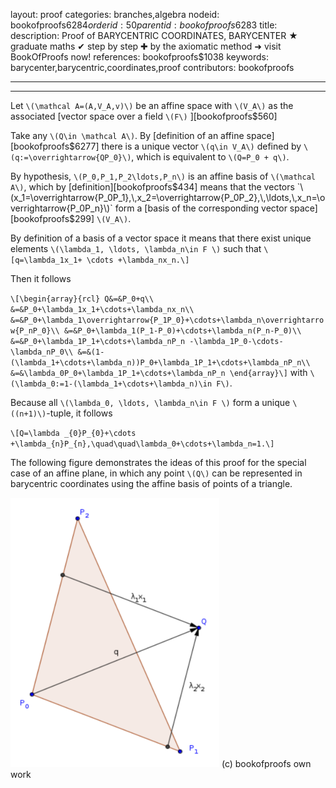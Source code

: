layout: proof
categories: branches,algebra
nodeid: bookofproofs$6284
orderid: 50
parentid: bookofproofs$6283
title: 
description:  Proof of BARYCENTRIC COORDINATES, BARYCENTER &#9733; graduate maths &#10004; step by step &#10010; by the axiomatic method &#10140; visit BookOfProofs now!
references: bookofproofs$1038
keywords: barycenter,barycentric,coordinates,proof
contributors: bookofproofs

---


---

Let `\(\mathcal A=(A,V_A,v)\)` be an affine space with `\(V_A\)` as the associated [vector space over a field `\(F\)` ][bookofproofs$560] 

Take any `\(Q\in \mathcal A\)`. By [definition of an affine space][bookofproofs$6277] there is a unique vector `\(q\in V_A\)` defined by `\(q:=\overrightarrow{QP_0}\)`, which is equivalent to `\(Q=P_0 + q\)`.

By hypothesis, `\(P_0,P_1,P_2\ldots,P_n\)` is an affine basis of `\(\mathcal A\)`, which by [definition][bookofproofs$434] means that the vectors `\(x_1=\overrightarrow{P_0P_1},\,x_2=\overrightarrow{P_0P_2},\,\ldots,\,x_n=\overrightarrow{P_0P_n}\)` form a [basis of the corresponding vector space][bookofproofs$299] `\(V_A\)`. 

By definition of a basis of a vector space it means that there exist unique elements `\(\lambda_1, \ldots, \lambda_n\in F \)`  such that
`\[q=\lambda_1x_1+ \cdots +\lambda_nx_n.\]`

Then it follows

`\[\begin{array}{rcl}
Q&=&P_0+q\\
&=&P_0+\lambda_1x_1+\cdots+\lambda_nx_n\\
&=&P_0+\lambda_1\overrightarrow{P_1P_0}+\cdots+\lambda_n\overrightarrow{P_nP_0}\\
&=&P_0+\lambda_1(P_1-P_0)+\cdots+\lambda_n(P_n-P_0)\\
&=&P_0+\lambda_1P_1+\cdots+\lambda_nP_n -\lambda_1P_0-\cdots-\lambda_nP_0\\
&=&(1-(\lambda_1+\cdots+\lambda_n))P_0+\lambda_1P_1+\cdots+\lambda_nP_n\\
&=&\lambda_0P_0+\lambda_1P_1+\cdots+\lambda_nP_n
\end{array}\]`
with `\(\lambda_0:=1-(\lambda_1+\cdots+\lambda_n)\in F\)`.

Because all `\(\lambda_0, \ldots, \lambda_n\in F \)` form a unique `\((n+1)\)`-tuple, it follows

`\[Q=\lambda _{0}P_{0}+\cdots +\lambda_{n}P_{n},\quad\quad\lambda_0+\cdots+\lambda_n=1.\]`



The following figure demonstrates the ideas of this proof for the special case of an affine plane, in which any point `\(Q\)` can be represented in barycentric coordinates using the affine basis of points of a triangle.

![barycentric](https://github.com/bookofproofs/bookofproofs.github.io/blob/main/_sources/_assets/images/examples/barycentric.png?raw=true)
(c) bookofproofs own work
